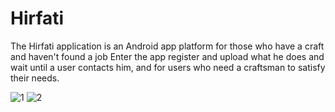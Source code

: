 # Hirfati
The Hirfati application is an Android app platform for those who have a craft and haven't found a job Enter the app register and upload what he does and wait until a user contacts him, and for users who need a craftsman to satisfy their needs.

![1](https://github.com/user-attachments/assets/67e95133-2ee1-46e2-ad3b-6aa945aa2eca)
![2](https://github.com/user-attachments/assets/50b133a3-3ff5-4191-b396-a5f51c454cf7)
